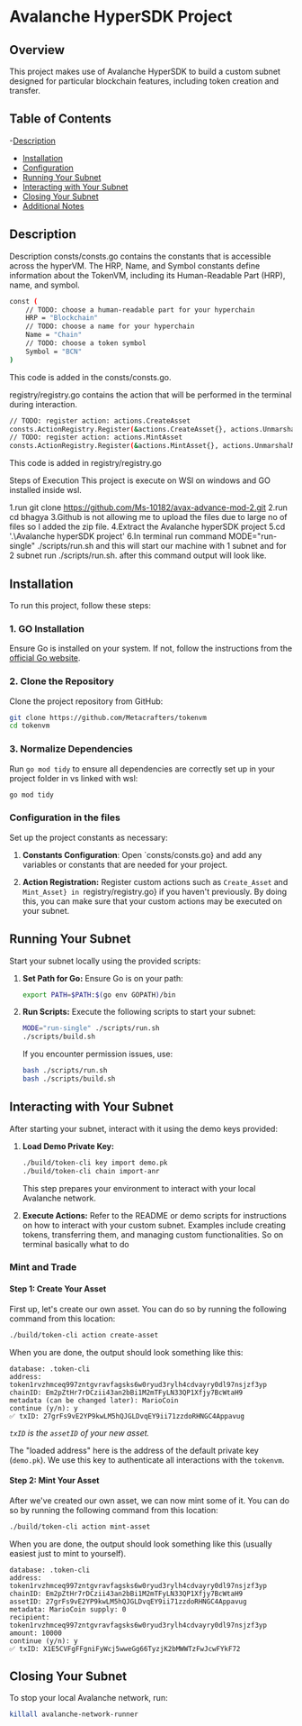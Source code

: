 
# Avalanche HyperSDK Project

## Overview
This project makes use of Avalanche HyperSDK to build a custom subnet designed for particular blockchain features, including token creation and transfer.

## Table of Contents
-[Description](#description)
- [Installation](#installation)
- [Configuration](#configuration)
- [Running Your Subnet](#running-your-subnet)
- [Interacting with Your Subnet](#interacting-with-your-subnet)
- [Closing Your Subnet](#closing-your-subnet)
- [Additional Notes](#additional-notes)

## Description
Description
consts/consts.go contains the constants that is accessible across the hyperVM. The HRP, Name, and Symbol constants define information about the TokenVM, including its Human-Readable Part (HRP), name, and symbol.

```bash
const (
	// TODO: choose a human-readable part for your hyperchain
	HRP = "Blockchain"
	// TODO: choose a name for your hyperchain
	Name = "Chain"
	// TODO: choose a token symbol
	Symbol = "BCN"
)
```
This code is added in the consts/consts.go.

registry/registry.go contains the action that will be performed in the terminal during interaction.

```bash
// TODO: register action: actions.CreateAsset
consts.ActionRegistry.Register(&actions.CreateAsset{}, actions.UnmarshalCreateAsset, false),
// TODO: register action: actions.MintAsset
consts.ActionRegistry.Register(&actions.MintAsset{}, actions.UnmarshalMintAsset, false),
```

This code is added in registry/registry.go

Steps of Execution
This project is execute on WSl on windows and GO installed inside wsl.

1.run git clone https://github.com/Ms-10182/avax-advance-mod-2.git
2.run cd bhagya
3.Github is not allowing me to upload the files due to large no of files so I added the zip file.
4.Extract the Avalanche hyperSDK project
5.cd '.\Avalanche hyperSDK project\' 
6.In terminal run command MODE="run-single" ./scripts/run.sh and this will start our machine with 1 subnet and for 2 subnet run ./scripts/run.sh. after this command output will look like.


## Installation
To run this project, follow these steps:

### 1. GO Installation
Ensure Go is installed on your system. If not, follow the instructions from the [official Go website](https://golang.org/dl/).

### 2. Clone the Repository
Clone the project repository from GitHub:
```bash
git clone https://github.com/Metacrafters/tokenvm
cd tokenvm
```

### 3. Normalize Dependencies
Run `go mod tidy` to ensure all dependencies are correctly set up in your project folder in vs linked with wsl:
```bash
go mod tidy
```
### Configuration in the files
Set up the project constants as necessary:

1. **Constants Configuration**: Open `consts/consts.go} and add any variables or constants that are needed for your project.

2. **Action Registration:** Register custom actions such as `Create_Asset` and `Mint_Asset} in `registry/registry.go} if you haven't previously. By doing this, you can make sure that your custom actions may be executed on your subnet.

## Running Your Subnet
Start your subnet locally using the provided scripts:

1. **Set Path for Go:** Ensure Go is on your path:
   ```bash
   export PATH=$PATH:$(go env GOPATH)/bin
   ```

2. **Run Scripts:** Execute the following scripts to start your subnet:
   ```bash
   MODE="run-single" ./scripts/run.sh
   ./scripts/build.sh
   ```
   If you encounter permission issues, use:
   ```bash
   bash ./scripts/run.sh
   bash ./scripts/build.sh
   ```

## Interacting with Your Subnet
After starting your subnet, interact with it using the demo keys provided:

1. **Load Demo Private Key:**
   ```bash
   ./build/token-cli key import demo.pk
   ./build/token-cli chain import-anr
   ```
   This step prepares your environment to interact with your local Avalanche network.

2. **Execute Actions:** Refer to the README or demo scripts for instructions on how to interact with your custom subnet. Examples include creating tokens, transferring them, and managing custom functionalities.
So on terminal basically what to do
### Mint and Trade
#### Step 1: Create Your Asset
First up, let's create our own asset. You can do so by running the following
command from this location:
```bash
./build/token-cli action create-asset
```

When you are done, the output should look something like this:
```
database: .token-cli
address: token1rvzhmceq997zntgvravfagsks6w0ryud3rylh4cdvayry0dl97nsjzf3yp
chainID: Em2pZtHr7rDCzii43an2bBi1M2mTFyLN33QP1Xfjy7BcWtaH9
metadata (can be changed later): MarioCoin
continue (y/n): y
✅ txID: 27grFs9vE2YP9kwLM5hQJGLDvqEY9ii71zzdoRHNGC4Appavug
```

_`txID` is the `assetID` of your new asset._

The "loaded address" here is the address of the default private key (`demo.pk`). We
use this key to authenticate all interactions with the `tokenvm`.

#### Step 2: Mint Your Asset
After we've created our own asset, we can now mint some of it. You can do so by
running the following command from this location:
```bash
./build/token-cli action mint-asset
```

When you are done, the output should look something like this (usually easiest
just to mint to yourself).
```
database: .token-cli
address: token1rvzhmceq997zntgvravfagsks6w0ryud3rylh4cdvayry0dl97nsjzf3yp
chainID: Em2pZtHr7rDCzii43an2bBi1M2mTFyLN33QP1Xfjy7BcWtaH9
assetID: 27grFs9vE2YP9kwLM5hQJGLDvqEY9ii71zzdoRHNGC4Appavug
metadata: MarioCoin supply: 0
recipient: token1rvzhmceq997zntgvravfagsks6w0ryud3rylh4cdvayry0dl97nsjzf3yp
amount: 10000
continue (y/n): y
✅ txID: X1E5CVFgFFgniFyWcj5wweGg66TyzjK2bMWWTzFwJcwFYkF72
```


## Closing Your Subnet
To stop your local Avalanche network, run:
```bash
killall avalanche-network-runner
```
